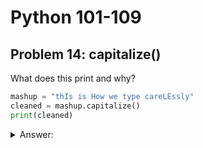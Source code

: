 # Python 101-109
## Problem 14: capitalize()

What does this print and why?

```Python
mashup = "thIs is How we type careLEssly"
cleaned = mashup.capitalize()
print(cleaned)
```

<details>
<summary>Answer:</summary>

This will print "This is how we type carelessly". The .capitalize() string method returns a new string where the first character is capitalized and the rest of the characters are lowercase. It does not modify the original string.

</details>